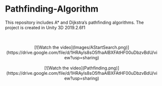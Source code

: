 # Pathfinding-Algorithm
This repository includes A* and Dijkstra’s pathfinding algorithms. The project is created in Unity 3D 2019.2.6f1


 

 

  
<p align="center">
  <br></br>
 [![Watch the video](Images/AStartSearch.png)](https://drive.google.com/file/d/1HRAyIs8sO5fhaAlBXFAtHF00uDbzvBdU/view?usp=sharing)
  <br></br>
[![Watch the video](Pathfinding.png)](https://drive.google.com/file/d/1HRAyIs8sO5fhaAlBXFAtHF00uDbzvBdU/view?usp=sharing)
  
</p>
